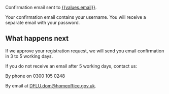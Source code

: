 Confirmation email sent to <a href="mailto:{{values.email}}" class="govuk-link">{{values.email}}</a>.

Your confirmation email contains your username. You will receive a separate email with your password.

## What happens next

If we approve your registration request, we will send you email confirmation in 3 to 5 working days.

If you do not receive an email after 5 working days, contact us:


<div class="govuk-inset-text">
By phone on 0300 105 0248

By email at <a href="mailto:DFLU.dom@homeoffice.gov.uk" class="govuk-link">DFLU.dom@homeoffice.gov.uk</a>.
</div>
